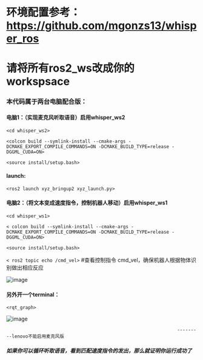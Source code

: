 #   环境配置参考：https://github.com/mgonzs13/whisper_ros
#   请将所有ros2_ws改成你的workspsace

### 本代码属于两台电脑配合版：
#### 电脑1：（实现麦克风听取语音）启用whisper_ws2   
`<cd whisper_ws2>`

`<colcon build --symlink-install --cmake-args -DCMAKE_EXPORT_COMPILE_COMMANDS=ON -DCMAKE_BUILD_TYPE=release -DGGML_CUDA=ON>`

`<source install/setup.bash>`

#### launch: 

`<ros2 launch xyz_bringup2 xyz_launch.py>`

#### 电脑2：（将文本变成速度指令，控制机器人移动）启用whisper_ws1
`<cd whisper_ws1>`

 `< colcon build --symlink-install --cmake-args -DCMAKE_EXPORT_COMPILE_COMMANDS=ON -DCMAKE_BUILD_TYPE=release -DGGML_CUDA=ON>`
 
 `<source install/setup.bash>`

 `< ros2 topic echo /cmd_vel>`    #查看控制指令 cmd_vel，确保机器人根据物体识别做出相应反应

![image](https://github.com/user-attachments/assets/ef623e59-7dc4-41d2-b91e-eda8589fd6e4)


 #### 另外开一个terminal：
 
`<rqt_graph>`

![image](https://github.com/user-attachments/assets/6aa6db07-66ba-42f6-b839-b0b3f9ae0f09)


                                                                   ---------lenovo不能启用麦克风版
  ##### 如果你可以循环听取语音，看到匹配速度指令的发出，那么就证明你运行成功了
